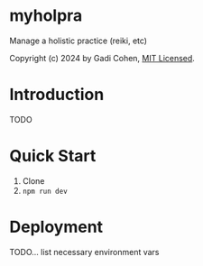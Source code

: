 # myholpra

Manage a holistic practice (reiki, etc)

Copyright (c) 2024 by Gadi Cohen, [MIT Licensed](./LICENSE.txt).

# Introduction

TODO

# Quick Start

1. Clone
2. `npm run dev`

# Deployment

TODO... list necessary environment vars
